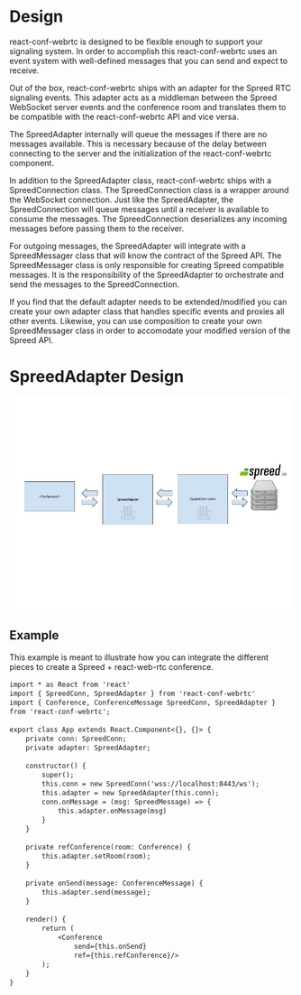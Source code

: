 # Design

react-conf-webrtc is designed to be flexible enough to support your signaling system. In order to accomplish this
react-conf-webrtc uses an event system with well-defined messages that you can send and expect to receive.

Out of the box, react-conf-webrtc ships with an adapter for the Spreed RTC signaling events. This adapter acts
as a middleman between the Spreed WebSocket server events and the conference room and translates them to be
compatible with the react-conf-webrtc API and vice versa.

The SpreedAdapter internally will queue the messages if there are no messages available. This is necessary because
of the delay between connecting to the server and the initialization of the react-conf-webrtc component.

In addition to the SpreedAdapter class, react-conf-webrtc ships with a SpreedConnection class. The SpreedConnection
class is a wrapper around the WebSocket connection. Just like the SpreedAdapter, the SpreedConnection will queue messages
until a receiver is available to consume the messages. The SpreedConnection deserializes any incoming messages before passing
them to the receiver.

For outgoing messages, the SpreedAdapter will integrate with a SpreedMessager class that will know the contract
of the Spreed API. The SpreedMessager class is only responsible for creating Spreed compatible messages. It is the
responsibility of the SpreedAdapter to orchestrate and send the messages to the SpreedConnection.

If you find that the default adapter needs to be extended/modified you can create your own
adapter class that handles specific events and proxies all other events. Likewise, you can
use composition to create your own SpreedMessager class in order to accomodate your modified
version of the Spreed API.

# SpreedAdapter Design

![SpreedAdapter architecture](images/SpreedAdapter.jpg)

## Example

This example is meant to illustrate how you can integrate the different pieces to
create a Spreed + react-web-rtc conference.

```tsx
import * as React from 'react'
import { SpreedConn, SpreedAdapter } from 'react-conf-webrtc'
import { Conference, ConferenceMessage SpreedConn, SpreedAdapter } from 'react-conf-webrtc';

export class App extends React.Component<{}, {}> {
    private conn: SpreedConn;
    private adapter: SpreedAdapter;

    constructor() {
        super();
        this.conn = new SpreedConn('wss://localhost:8443/ws');
        this.adapter = new SpreedAdapter(this.conn);
        conn.onMessage = (msg: SpreedMessage) => {
            this.adapter.onMessage(msg)
        }
    }

    private refConference(room: Conference) {
        this.adapter.setRoom(room);
    }

    private onSend(message: ConferenceMessage) {
        this.adapter.send(message);
    }

    render() {
        return (
            <Conference
                send={this.onSend}
                ref={this.refConference}/>
        );
    }
}
```